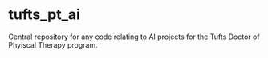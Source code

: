 # tufts_pt_ai
Central repository for any code relating to AI projects for the Tufts Doctor of Phyiscal Therapy program.

